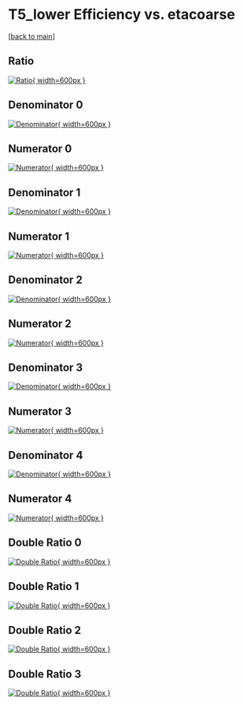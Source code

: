 # T5_lower Efficiency vs. etacoarse

[[back to main](./)]



## Ratio

[![Ratio](../mtv/var/T5_lower_loweta_321_-1_eff_etacoarse.png){ width=600px }](../mtv/var/T5_lower_loweta_321_-1_eff_etacoarse.pdf)

## Denominator 0

[![Denominator](../mtv/den/T5_lower_loweta_321_-1_eff_etacoarse_den0.png){ width=600px }](../mtv/den/T5_lower_loweta_321_-1_eff_etacoarse_den0.pdf)

## Numerator 0

[![Numerator](../mtv/num/T5_lower_loweta_321_-1_eff_etacoarse_num0.png){ width=600px }](../mtv/num/T5_lower_loweta_321_-1_eff_etacoarse_num0.pdf)

## Denominator 1

[![Denominator](../mtv/den/T5_lower_loweta_321_-1_eff_etacoarse_den1.png){ width=600px }](../mtv/den/T5_lower_loweta_321_-1_eff_etacoarse_den1.pdf)

## Numerator 1

[![Numerator](../mtv/num/T5_lower_loweta_321_-1_eff_etacoarse_num1.png){ width=600px }](../mtv/num/T5_lower_loweta_321_-1_eff_etacoarse_num1.pdf)

## Denominator 2

[![Denominator](../mtv/den/T5_lower_loweta_321_-1_eff_etacoarse_den2.png){ width=600px }](../mtv/den/T5_lower_loweta_321_-1_eff_etacoarse_den2.pdf)

## Numerator 2

[![Numerator](../mtv/num/T5_lower_loweta_321_-1_eff_etacoarse_num2.png){ width=600px }](../mtv/num/T5_lower_loweta_321_-1_eff_etacoarse_num2.pdf)

## Denominator 3

[![Denominator](../mtv/den/T5_lower_loweta_321_-1_eff_etacoarse_den3.png){ width=600px }](../mtv/den/T5_lower_loweta_321_-1_eff_etacoarse_den3.pdf)

## Numerator 3

[![Numerator](../mtv/num/T5_lower_loweta_321_-1_eff_etacoarse_num3.png){ width=600px }](../mtv/num/T5_lower_loweta_321_-1_eff_etacoarse_num3.pdf)

## Denominator 4

[![Denominator](../mtv/den/T5_lower_loweta_321_-1_eff_etacoarse_den4.png){ width=600px }](../mtv/den/T5_lower_loweta_321_-1_eff_etacoarse_den4.pdf)

## Numerator 4

[![Numerator](../mtv/num/T5_lower_loweta_321_-1_eff_etacoarse_num4.png){ width=600px }](../mtv/num/T5_lower_loweta_321_-1_eff_etacoarse_num4.pdf)

## Double Ratio 0

[![Double Ratio](../mtv/ratio/T5_lower_loweta_321_-1_eff_etacoarse_ratio0.png){ width=600px }](../mtv/ratio/T5_lower_loweta_321_-1_eff_etacoarse_ratio0.pdf)

## Double Ratio 1

[![Double Ratio](../mtv/ratio/T5_lower_loweta_321_-1_eff_etacoarse_ratio1.png){ width=600px }](../mtv/ratio/T5_lower_loweta_321_-1_eff_etacoarse_ratio1.pdf)

## Double Ratio 2

[![Double Ratio](../mtv/ratio/T5_lower_loweta_321_-1_eff_etacoarse_ratio2.png){ width=600px }](../mtv/ratio/T5_lower_loweta_321_-1_eff_etacoarse_ratio2.pdf)

## Double Ratio 3

[![Double Ratio](../mtv/ratio/T5_lower_loweta_321_-1_eff_etacoarse_ratio3.png){ width=600px }](../mtv/ratio/T5_lower_loweta_321_-1_eff_etacoarse_ratio3.pdf)


